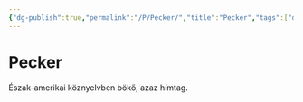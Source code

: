 ```yaml
---
{"dg-publish":true,"permalink":"/P/Pecker/","title":"Pecker","tags":["dg_uploaded"],"created":"2023-10-21T05:08","updated":"2023-10-25T02:05"}
---
```



# Pecker

Észak-amerikai köznyelvben bökő, azaz hímtag.  